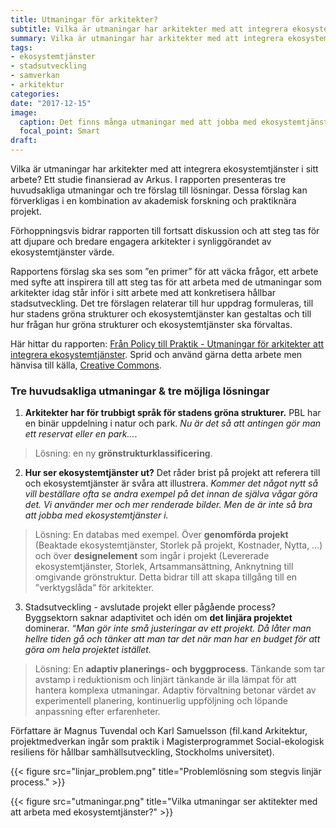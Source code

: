 ```yaml
---
title: Utmaningar för arkitekter?
subtitle: Vilka är utmaningar har arkitekter med att integrera ekosystemtjänster i sitt arbete? Ett studie finansierad av Arkus. 
summary: Vilka är utmaningar har arkitekter med att integrera ekosystemtjänster i sitt arbete? Ett studie finansierad av Arkus. I rapporten presenteras tre huvudsakliga utmaningar och tre förslag till lösningar.
tags:
- ekosystemtjänster
- stadsutveckling
- samverkan
- arkitektur
categories:
date: "2017-12-15"
image:
  caption: Det finns många utmaningar med att jobba med ekosystemtjänster.
  focal_point: Smart
draft: 
---
```


Vilka är utmaningar har arkitekter med att integrera ekosystemtjänster i sitt arbete? Ett studie finansierad av Arkus. I rapporten presenteras tre huvudsakliga utmaningar och tre förslag till lösningar. Dessa förslag kan förverkligas i en kombination av akademisk forskning och praktiknära projekt. 

Förhoppningsvis bidrar rapporten till fortsatt diskussion och att steg tas för att djupare och bredare engagera arkitekter i synliggörandet av ekosystemtjänster värde.

Rapportens förslag ska ses som ”en primer” för att väcka frågor, ett arbete med syfte att inspirera till att steg tas för att arbeta med de utmaningar som arkitekter idag står inför i sitt arbete med att konkretisera hållbar stadsutveckling. Det tre förslagen relaterar till hur uppdrag formuleras, till hur stadens gröna strukturer och ekosystemtjänster kan gestaltas och till hur frågan hur gröna strukturer och ekosystemtjänster ska förvaltas.

Här hittar du rapporten: [Från Policy till Praktik - Utmaningar för arkitekter att integrera ekosystemtjänster](https://drive.google.com/file/d/1-YQWBYl-M6tGpkFl4Mup0fFEK0UH3RfG/view?usp=sharing). Sprid och använd gärna detta arbete men hänvisa till källa, [Creative Commons](https://creativecommons.org/licenses/by/3.0/).




### Tre huvudsakliga utmaningar & tre möjliga lösningar

1. **Arkitekter har för trubbigt språk för stadens gröna strukturer.** PBL har en binär uppdelning i natur och park. *Nu är det så att antingen gör man ett reservat eller en park…*. 

> Lösning: en ny **grönstrukturklassificering**.

2. **Hur ser ekosystemtjänster ut?** Det råder brist på projekt att referera till och ekosystemtjänster är svåra att illustrera. *Kommer det något nytt så vill beställare ofta se andra exempel på det innan de själva vågar göra det.* *Vi använder mer och mer renderade bilder. Men de är inte så bra att jobba med ekosystemtjänster i.*

> Lösning: En databas med exempel. Över **genomförda projekt** (Beaktade ekosystemtjänster, Storlek på projekt, Kostnader, Nytta, …) och över **designelement** som ingår i projekt (Levererade ekosystemtjänster, Storlek, Artsammansättning, Anknytning till omgivande grönstruktur. Detta bidrar till att skapa tillgång till en ”verktygslåda” för arkitekter.

3. Stadsutveckling - avslutade projekt eller pågående process? Byggsektorn saknar adaptivitet och idén om **det linjära projektet** dominerar. *“Man gör inte små justeringar av ett projekt. Då låter man hellre tiden gå och tänker att man tar det när man har en budget för att göra om hela projektet istället.* 

> Lösning: En **adaptiv planerings- och byggprocess**. Tänkande som tar avstamp i reduktionism och linjärt tänkande är illa lämpat för att hantera komplexa utmaningar. Adaptiv förvaltning betonar värdet av experimentell planering, kontinuerlig uppföljning och löpande anpassning efter erfarenheter. 



Författare är Magnus Tuvendal och Karl Samuelsson (fil.kand Arkitektur, projektmedverkan ingår som praktik i Magisterprogrammet Social-ekologisk resiliens för hållbar samhällsutveckling, Stockholms universitet).

{{< figure src="linjar_problem.png" title="Problemlösning som stegvis linjär process." >}}

{{< figure src="utmaningar.png" title="Vilka utmaningar ser aktitekter med att arbeta med ekosystemtjänster?" >}}

